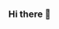 ### Hi there 👋

<!--
**ariadnarouco/ariadnarouco** is a ✨ _special_ ✨ repository because its `README.md` (this file) appears on your GitHub profile.

Here are some ideas to get you started:

- 🔭 I’m currently working on PaaS within a Marketplace company
- 🌱 I’m currently learning ...
- 👯 I’m looking to collaborate on open-source project and tools that can help developers and teams to boost their productivity
- 🤔 I’m looking for help with anything related to understand K8S deply and AWS
- 💬 Ask me about ...
- 📫 How to reach me: ...
- 😄 Pronouns: ...
- ⚡ Fun fact: ...
-->
